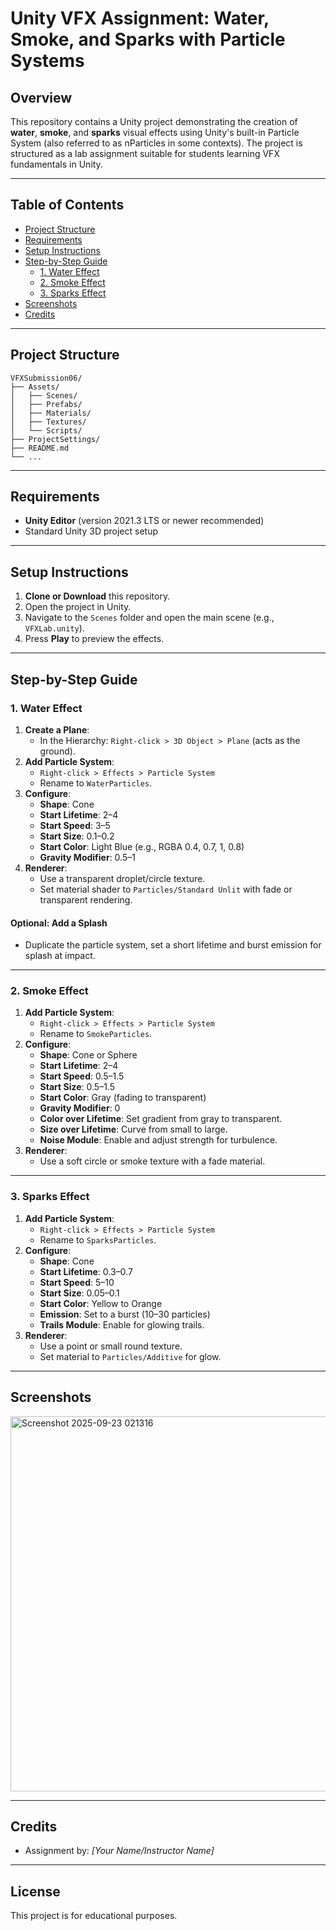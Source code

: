 # Unity VFX Assignment: Water, Smoke, and Sparks with Particle Systems

## Overview

This repository contains a Unity project demonstrating the creation of **water**, **smoke**, and **sparks** visual effects using Unity's built-in Particle System (also referred to as nParticles in some contexts). The project is structured as a lab assignment suitable for students learning VFX fundamentals in Unity.

---

## Table of Contents

- [Project Structure](#project-structure)
- [Requirements](#requirements)
- [Setup Instructions](#setup-instructions)
- [Step-by-Step Guide](#step-by-step-guide)
  - [1. Water Effect](#1-water-effect)
  - [2. Smoke Effect](#2-smoke-effect)
  - [3. Sparks Effect](#3-sparks-effect)
- [Screenshots](#screenshots)
- [Credits](#credits)

---

## Project Structure

```
VFXSubmission06/
├── Assets/
│   ├── Scenes/
│   ├── Prefabs/
│   ├── Materials/
│   ├── Textures/
│   └── Scripts/
├── ProjectSettings/
├── README.md
└── ...
```

---

## Requirements

- **Unity Editor** (version 2021.3 LTS or newer recommended)
- Standard Unity 3D project setup

---

## Setup Instructions

1. **Clone or Download** this repository.
2. Open the project in Unity.
3. Navigate to the `Scenes` folder and open the main scene (e.g., `VFXLab.unity`).
4. Press **Play** to preview the effects.

---

## Step-by-Step Guide

### 1. Water Effect

1. **Create a Plane**:
    - In the Hierarchy: `Right-click > 3D Object > Plane` (acts as the ground).
2. **Add Particle System**:
    - `Right-click > Effects > Particle System`
    - Rename to `WaterParticles`.
3. **Configure**:
    - **Shape**: Cone
    - **Start Lifetime**: 2–4
    - **Start Speed**: 3–5
    - **Start Size**: 0.1–0.2
    - **Start Color**: Light Blue (e.g., RGBA 0.4, 0.7, 1, 0.8)
    - **Gravity Modifier**: 0.5–1
4. **Renderer**:
    - Use a transparent droplet/circle texture.
    - Set material shader to `Particles/Standard Unlit` with fade or transparent rendering.

#### Optional: Add a Splash
- Duplicate the particle system, set a short lifetime and burst emission for splash at impact.

---

### 2. Smoke Effect

1. **Add Particle System**:
    - `Right-click > Effects > Particle System`
    - Rename to `SmokeParticles`.
2. **Configure**:
    - **Shape**: Cone or Sphere
    - **Start Lifetime**: 2–4
    - **Start Speed**: 0.5–1.5
    - **Start Size**: 0.5–1.5
    - **Start Color**: Gray (fading to transparent)
    - **Gravity Modifier**: 0
    - **Color over Lifetime**: Set gradient from gray to transparent.
    - **Size over Lifetime**: Curve from small to large.
    - **Noise Module**: Enable and adjust strength for turbulence.
3. **Renderer**:
    - Use a soft circle or smoke texture with a fade material.

---

### 3. Sparks Effect

1. **Add Particle System**:
    - `Right-click > Effects > Particle System`
    - Rename to `SparksParticles`.
2. **Configure**:
    - **Shape**: Cone
    - **Start Lifetime**: 0.3–0.7
    - **Start Speed**: 5–10
    - **Start Size**: 0.05–0.1
    - **Start Color**: Yellow to Orange
    - **Emission**: Set to a burst (10–30 particles)
    - **Trails Module**: Enable for glowing trails.
3. **Renderer**:
    - Use a point or small round texture.
    - Set material to `Particles/Additive` for glow.

---

## Screenshots

<img width="600" alt="Screenshot 2025-09-23 021316" src="https://github.com/user-attachments/assets/96534cb5-5dbd-44eb-aa5b-d893305cafb0" />

---

## Credits

- Assignment by: _[Your Name/Instructor Name]_

---

## License

This project is for educational purposes.
